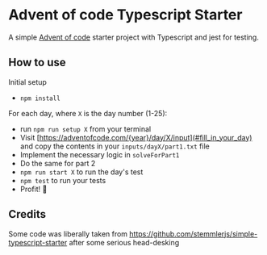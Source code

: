 # Advent of code Typescript Starter

A simple [Advent of code](https://adventofcode.com/) starter project with Typescript and jest for testing.

## How to use

Initial setup

-   `npm install`

For each day, where `X` is the day number (1-25):

-   run `npm run setup X` from your terminal
-   Visit [https://adventofcode.com/{year}/day/X/input](#fill_in_your_day) and copy the contents in your `inputs/dayX/part1.txt` file
-   Implement the necessary logic in `solveForPart1`
-   Do the same for part 2
-   `npm run start X` to run the day's test
-   `npm test` to run your tests
-   Profit! 🎉

## Credits

Some code was liberally taken from https://github.com/stemmlerjs/simple-typescript-starter after some serious head-desking
